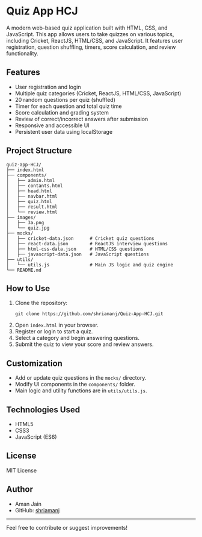 
# Quiz App HCJ

A modern web-based quiz application built with HTML, CSS, and JavaScript. This app allows users to take quizzes on various topics, including Cricket, ReactJS, HTML/CSS, and JavaScript. It features user registration, question shuffling, timers, score calculation, and review functionality.


## Features
- User registration and login
- Multiple quiz categories (Cricket, ReactJS, HTML/CSS, JavaScript)
- 20 random questions per quiz (shuffled)
- Timer for each question and total quiz time
- Score calculation and grading system
- Review of correct/incorrect answers after submission
- Responsive and accessible UI
- Persistent user data using localStorage


## Project Structure
```
quiz-app-HCJ/
├── index.html
├── components/
│   ├── admin.html
│   ├── contants.html
│   ├── head.html
│   ├── navbar.html
│   ├── quiz.html
│   ├── result.html
│   └── review.html
├── images/
│   ├── 3a.png
│   └── quiz.jpg
├── mocks/
│   ├── cricket-data.json      # Cricket quiz questions
│   ├── react-data.json        # ReactJS interview questions
│   ├── html-css-data.json     # HTML/CSS questions
│   ├── javascript-data.json   # JavaScript questions
├── utils/
│   └── utils.js               # Main JS logic and quiz engine
└── README.md
```


## How to Use
1. Clone the repository:
   ```
   git clone https://github.com/shriamanj/Quiz-App-HCJ.git
   ```
2. Open `index.html` in your browser.
3. Register or login to start a quiz.
4. Select a category and begin answering questions.
5. Submit the quiz to view your score and review answers.


## Customization
- Add or update quiz questions in the `mocks/` directory.
- Modify UI components in the `components/` folder.
- Main logic and utility functions are in `utils/utils.js`.


## Technologies Used
- HTML5
- CSS3
- JavaScript (ES6)


## License
MIT License


## Author
- Aman Jain
- GitHub: [shriamanj](https://github.com/shriamanj)


---
Feel free to contribute or suggest improvements!
